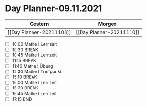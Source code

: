 
Day Planner-09.11.2021
======================
  
| Gestern | Morgen |  
| ------- | ------ |  
| [[Day Planner-20211108]] | [[Day Planner-20211110]] |  
- [ ] 10:00 Mathe I Lernzeit  
- [ ] 10:30 BREAK  
- [ ] 10:45 Mathe I Lernzeit  
- [ ] 11:15 BREAK  
- [ ] 11:40 Mathe I Übung  
- [ ] 13:30 Mathe I Treffpunkt  
- [ ] 15:10 BREAK  
- [ ] 16:00 Mathe I Lernzeit  
- [ ] 16:30 BREAK  
- [ ] 16:45 Mathe I Lernzeit  
- [ ] 17:15 END